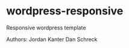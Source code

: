 wordpress-responsive
====================

Responsive wordpress template

Authors: Jordan Kanter 
Dan Schreck
